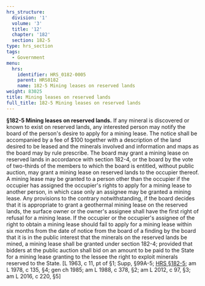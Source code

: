 ```yaml
---
hrs_structure:
  division: '1'
  volume: '3'
  title: '12'
  chapter: '182'
  section: 182-5
type: hrs_section
tags:
  - Government
menu:
  hrs:
    identifier: HRS_0182-0005
    parent: HRS0182
    name: 182-5 Mining leases on reserved lands
weight: 83025
title: Mining leases on reserved lands
full_title: 182-5 Mining leases on reserved lands
---
```

**§182-5 Mining leases on reserved lands.** If any mineral is discovered or known to exist on reserved lands, any interested person may notify the board of the person's desire to apply for a mining lease. The notice shall be accompanied by a fee of $100 together with a description of the land desired to be leased and the minerals involved and information and maps as the board may by rule prescribe. The board may grant a mining lease on reserved lands in accordance with section 182-4, or the board by the vote of two-thirds of the members to which the board is entitled, without public auction, may grant a mining lease on reserved lands to the occupier thereof. A mining lease may be granted to a person other than the occupier if the occupier has assigned the occupier's rights to apply for a mining lease to another person, in which case only an assignee may be granted a mining lease. Any provisions to the contrary notwithstanding, if the board decides that it is appropriate to grant a geothermal mining lease on the reserved lands, the surface owner or the owner's assignee shall have the first right of refusal for a mining lease. If the occupier or the occupier's assignee of the right to obtain a mining lease should fail to apply for a mining lease within six months from the date of notice from the board of a finding by the board that it is in the public interest that the minerals on the reserved lands be mined, a mining lease shall be granted under section 182-4; provided that bidders at the public auction shall bid on an amount to be paid to the State for a mining lease granting to the lessee the right to exploit minerals reserved to the State. [L 1963, c 11, pt of §1; Supp, §99A-5; [HRS §182-5](/title-12/chapter-182/section-182-5/); am L 1978, c 135, §4; gen ch 1985; am L 1988, c 378, §2; am L 2012, c 97, §3; am L 2016, c 220, §5]